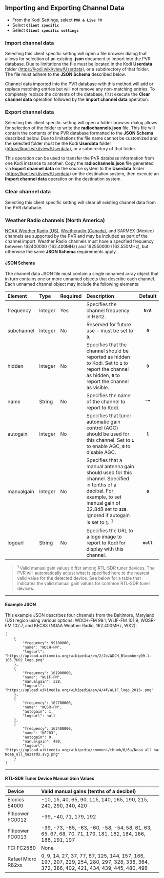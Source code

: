 ## Importing and Exporting Channel Data
* From the Kodi Settings, select __`PVR & Live TV`__
* Select __`Client specific`__
* Select __`Client specific settings`__

### Import channel data
Selecting this client specific setting will open a file browser dialog that allows for selection of an existing __.json__ document to import into the PVR database.  Due to limitations the file must be located in the Kodi __Userdata__ folder (https://kodi.wiki/view/Userdata), or a subdirectory of that folder.   
The file must adhere to the __JSON Schema__ described below.

Channel data imported into the PVR database with this method will add or replace matching entries but will not remove any non-matching entries. To completely replace the contents of the database, first execute the __Clear channel data__ operation followed by the __Import channel data__ operation.

### Export channel data
Selecting this client specific setting will open a folder browser dialog allows for selection of the folder to write the __radiochannels.json__ file. This file will contain the contents of the PVR database formatted to the __JSON Schema__ described below. Due to limitations the file name cannot be customized and the selected folder must be the Kodi __Userdata__ folder (https://kodi.wiki/view/Userdata), or a subdirectory of that folder.

This operation can be used to transfer the PVR database information from one Kodi instance to another. Copy the __radiochannels.json__ file generated via __Export channel data__ on the source system to the __Userdata__ folder (https://kodi.wiki/view/Userdata) on the destination system, then execute an __Import channel data__ operation on the destination system.

### Clear channel data
Selecting this client specific setting will clear all existing channel data from the PVR database.

### Weather Radio channels (North America)
[NOAA Weather Radio (US)](https://www.weather.gov/nwr&ln_desc=NOAA+Weather+Radio/), [Weatheradio (Canada)](https://www.canada.ca/en/environment-climate-change/services/weatheradio.html), and SARMEX (Mexico) channels are supported by the PVR and may be included as part of the channel import. Weather Radio channels must have a specified frequency between 162400000 (162.400MHz) and 162550000 (162.550MHz), but otherwise the same __JSON Schema__ requirements apply.

#### JSON Schema
The channel data JSON file must contain a single unnamed array object that in turn contains one or more unnamed objects that describe each channel. Each unnamed channel object may include the following elements:
   
| Element | Type|Required | Description | Default |
| :-- | :-- | :-- | :-- | :--: |
| frequency | Integer  | Yes | Specifies the channel frequency in Hertz. | __`N/A`__ |
| subchannel | Integer | No | Reserved for future use - must be set to __`0`__. | __`0`__ |
| hidden | Integer | No | Specifies that the channel should be reported as hidden to Kodi.  Set to __`1`__ to report the channel as hidden, __`0`__ to report the channel as visible.| __`0`__ |
| name | String | No | Specifies the name of the channel to report to Kodi. | __`""`__ |
| autogain | Integer | No | Specifies that tuner automatic gain control (AGC) should be used for this channel. Set to __`1`__ to enable AGC, __`0`__ to disable AGC. | __`1`__ |
| manualgain | Integer | No | Specifies that a manual antenna gain should used for this channel. Specified in tenths of a decibel. For example, to set manual gain of 32.8dB set to __`328`__. Ignored if autogain is set to __`1`__. <sup>1</sup> | __`0`__ |
| logourl | String | No | Specifies the URL to a logo image to report to Kodi for display with this channel. | __`null`__ |

> <sup>1</sup> Valid manual gain values differ among RTL-SDR tuner devices. The PVR will automatically adjust what is specified here to the nearest valid value for the detected device. See below for a table that indicates the valid manual gain values for common RTL-SDR tuner devices.   
***
#### Example JSON
This example JSON describes four channels from the Baltimore, Maryland (US) region using various options. WDCH-FM 99.1; WLIF-FM 101.9; WQSR-FM 102.7, and KEC83 (NOAA Weather Radio, 162.400MHz, WX2):
```
[
    {
        "frequency": 99100000,
        "name": "WDCH-FM",
        "logourl": "https://upload.wikimedia.org/wikipedia/en/2/2b/WDCH_Bloomberg99.1-105.7HD2_logo.png"
    },
    {
        "frequency": 101900000,
        "name": "WLIF-FM",
        "manualgain": 328,
        "logourl": "https://upload.wikimedia.org/wikipedia/en/4/4f/WLIF_logo_2013-.png"
    },
    {
        "frequency": 102700000,
        "name": "WQSR-FM",
        "autogain": 1,
        "logourl": null
    },
    {
        "frequency": 162400000,
        "name": "KEC83",
        "autogain": 0,
        "manualgain": 480,
        "logourl": "https://upload.wikimedia.org/wikipedia/commons/thumb/6/6a/Noaa_all_hazards.svg/500px-Noaa_all_hazards.svg.png"
    }
]
```
***
#### RTL-SDR Tuner Device Manual Gain Values
| Device | Valid manual gains (tenths of a decibel) |
| :-- | :-- |
| Elonics E4000 | -10, 15, 40, 65, 90, 115, 140, 165, 190, 215, 240, 290, 340, 420 |
| Fitipower FC0012 | -99, -40, 71, 179, 192 |
| Fitipower FC0013 | -99, -73, -65, -63, -60, -58, -54, 58, 61, 63, 65, 67, 68, 70, 71, 179, 181, 182, 184, 186, 188, 191, 197 |
| FCI FC2580 | None |
| Rafael Micro R82xx | 0, 9, 14, 27, 37, 77, 87, 125, 144, 157, 166, 197, 207, 229, 254, 280, 297, 328, 338, 364, 372, 386, 402, 421, 434, 439, 445, 480, 496 |

